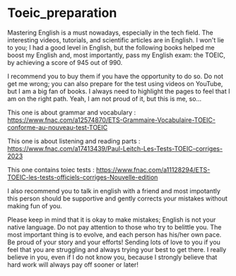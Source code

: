 # Toeic_preparation
Mastering English is a must nowadays, especially in the tech field. The interesting videos, tutorials, and scientific articles are in English. I won't lie to you; I had a good level in English, but the following books helped me boost my English and, most importantly, pass my English exam: the TOEIC, by achieving a score of 945 out of 990.

I recommend you to buy them if you have the opportunity to do so. Do not get me wrong; you can also prepare for the test using videos on YouTube, but I am a big fan of books. I always need to highlight the pages to feel that I am on the right path. Yeah, I am not proud of it, but this is me, so...

This one is about grammar and vocabulary  :
https://www.fnac.com/a12574870/ETS-Grammaire-Vocabulaire-TOEIC-conforme-au-nouveau-test-TOEIC

This one is about listening and reading parts :
https://www.fnac.com/a17413439/Paul-Leitch-Les-Tests-TOEIC-corriges-2023

This one contains toiec tests :
https://www.fnac.com/a11128294/ETS-TOEIC-les-tests-officiels-corriges-Nouvelle-edition

I also recommend you to talk in english with a friend and most impotantly this person should be supportive and gently corrects your mistakes without making fun of you.

Please keep in mind that it is okay to make mistakes; English is not your native language. Do not pay attention to those who try to belittle you. The most important thing is to evolve, and each person has his/her own pace. Be proud of your story and your efforts! Sending lots of love to you if you feel that you are struggling and always trying your best to get there. I really believe in you, even if I do not know you, because I strongly believe that hard work will always pay off sooner or later!


